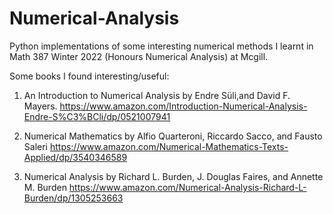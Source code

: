 # Numerical-Analysis
Python implementations of some interesting numerical methods I learnt in Math 387 Winter 2022 (Honours Numerical Analysis) at Mcgill.


Some books I found interesting/useful:

1. An Introduction to Numerical Analysis 
by Endre Süli,and David F. Mayers.
https://www.amazon.com/Introduction-Numerical-Analysis-Endre-S%C3%BCli/dp/0521007941

2. Numerical Mathematics 
by Alfio Quarteroni, Riccardo Sacco, and Fausto Saleri
https://www.amazon.com/Numerical-Mathematics-Texts-Applied/dp/3540346589

3. Numerical Analysis
by  Richard L. Burden, J. Douglas Faires, and Annette M. Burden
https://www.amazon.com/Numerical-Analysis-Richard-L-Burden/dp/1305253663
